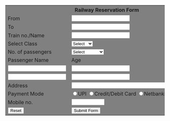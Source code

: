 <body>
  <form action="">
    <table cellpadding="2" width="90%" align="center" cellspacing="2" bgcolor="grey">
      <tr>
        <th colspan="2">Railway Reservation Form</th>
      </tr>
      <tr>
        <td>From</td>
        <td><input type="text" /></td>
      </tr>
      <tr>
        <td>To</td>
        <td><input type="text" /></td>
      </tr>
      <tr>
        <td>Train no./Name</td>
        <td><input type="text" name="train" </td>
      </tr>
      <tr>
        <td>Select Class</td>
        <td>
          <select name="class">
            <option value="-1">Select</option>
            <option value="sleeper">Sleeper</option>
            <option value="AC IIIrd">3A</option>
            <option value="AC IInd">2A</option>
            <option value="AC Ist">1A</option>
          </select>
        </td>
      </tr>
      <tr>
        <td>No. of passengers</td>
        <td>
          <select name="passengers" id="">
            <option value="-1">Select</option>
            <option value="1">1 passenger</option>
            <option value="2">2 passengers</option>
            <option value="more">More than 2</option>
          </select>
        </td>
      </tr>
      <td>Passenger Name</td>
      <td>Age</td>
      <td>Gender</td>
      </tr>
      <tr>
        <td><input type="text" size"40"></td>
        <td><input type="text" size "2"></td>
        <td>
          <select name="gender" id="Gender">
            <option value="Male">Male</option>
            <option value="F">Female</option>
        </td>
        </select>
      </tr>
      <tr>
        <td><input type="text" size"40"></td>
        <td><input type="text" size "2"></td>
        <td>
          <select name="gender" id="Gender">
            <option value="Male">Male</option>
            <option value="F">Female</option>
        </td>
        </select>
      </tr>
      <tr>
        <td>Address</td>
        <td><input type="text" name"address" id="address" size="50"></td>
      </tr>
      <tr>
        <td>Payment Mode</td>
        <td><input type="radio">UPI
          <input type="radio">Credit/Debit Card
          <input type="radio">Netbanking
        </td>
      </tr>
      <tr>
        <td>Mobile no.</td>
        <td><input type="text" size="10"></td>
      </tr>
      <tr>
        <td><button>Reset</button></td>
        <td><button>Submit Form</button></td>
        <td><button>Cancel</button></td>
      </tr>
    </table>
  </form>
</body>
